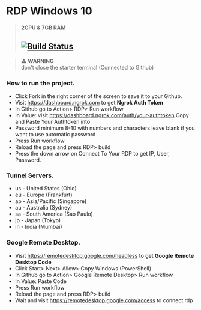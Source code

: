 # RDP Windows 10

> **2CPU & 7GB RAM**
> ## [![Build Status](https://travis-ci.org/joemccann/dillinger.svg?branch=master)](https://github.com/mrijoo/RDP/blob/main/.github/workflows/main.yml)

> **⚠ WARNING**  
> don't close the starter terminal (Connected to Github)

### How to run the project. 

* Click Fork in the right corner of the screen to save it to your Github.
* Visit https://dashboard.ngrok.com to get **Ngrok Auth Token**
* In Github go to Action> RDP> Run workflow
* In Value: visit https://dashboard.ngrok.com/auth/your-authtoken Copy and Paste Your Authtoken into
* Password minimum 8-10 with numbers and characters leave blank if you want to use automatic password
* Press Run workflow
* Reload the page and press RDP> build
* Press the down arrow on Connect To Your RDP to get IP, User, Password.

### Tunnel Servers.

* us - United States (Ohio)
* eu - Europe (Frankfurt)
* ap - Asia/Pacific (Singapore)
* au - Australia (Sydney)
* sa - South America (Sao Paulo)
* jp - Japan (Tokyo)
* in - India (Mumbai)

### Google Remote Desktop. 

* Visit https://remotedesktop.google.com/headless to get **Google Remote Desktop Code**
* Click Start> Next> Allow> Copy Windows (PowerShell)
* In Github go to Action> Google Remote Desktop> Run workflow
* In Value: Paste Code
* Press Run workflow
* Reload the page and press RDP> build
* Wait and visit https://remotedesktop.google.com/access to connect rdp
